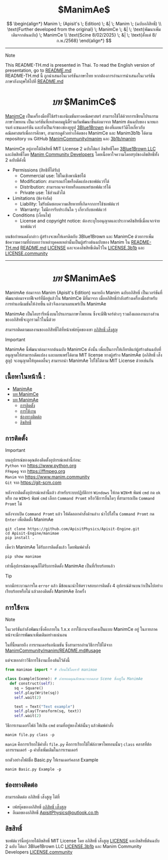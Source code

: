 <div align="center">
  <h1>$ManimAe$</h1>
  <p>
    $$
    \begin{align*}
    Manim \; (Apisit's \; Edition) \; &| \; Manim \; (ฉบับอภิสิทธิ์) \\
    \text{Further developed from the original} \; ManimCe \; &| \; \text{พัฒนาเพิ่มเติมจากต้นฉบับ} \; ManimCe \\
    \text{Scine 8/02/2025} \; &| \; \text{ตั้งแต่ 8/ก.พ./2568}
    \end{align*}
    $$
  </p>
</div>
<hr/>

> [!NOTE]
> This README-TH.md is presented in Thai. To read the English version of presentation, go to [README.md](https://github.com/ApisitPhysics/Apisit-Engine/blob/main/README.md)<br>
> README-TH.md นี้ ถูกนำเสนอในเวอร์ชันภาษาไทย หากต้องการอ่านการนำเสนอในเวอร์ชันภาษาอังกฤษให้ไปที่ [README.md](https://github.com/ApisitPhysics/Apisit-Engine/blob/main/README.md)

<div align="center">
  <h1>
    <i>บท</i> $ManimCe$
  </h1>
</div>

[ManimCe](https://www.manim.community) เป็นเครื่องมือที่ใช้สร้างแอนิเมชันทางคณิตศาสตร์ สามารถใช้ได้ด้วยการเขียนโปรแกรมภาษาไพทอน เป็นเวอร์ชันที่เหล่าคอมมูนิตี้ร่วมกันพัฒนาขึ้นต่อมาจาก Manim ต้นฉบับของ นายแกรนท์ แซนเดอร์ซัน และยังเป็นเจ้าของช่องยูทูป [3Blue1Brown](https://www.3blue1brown.com/) ช่องที่เผยแร่วิดีโอเกี่ยวกับคณิตศาสตร์เพื่อการศึกษา, สามารถดูตัวอย่างโค้ดของ ManimCe และ Manim3b1b ได้ตาม repository บน GitHub [ManimCommunity/manim](https://github.com/ManimCommunity/manim) และ [3b1b/manim](https://github.com/3b1b/manim) <br>

ManimCe อยู่ภายใต้ลิขสิทธิ์ MIT License 2 ฉบับได้แก่ ลิขสิทธิ๋โดย [3Blue1Brown LLC](https://github.com/ManimCommunity/manim/blob/main/LICENSE) และลิขสิทธิ์โดย [Manim Community Developers](https://github.com/ManimCommunity/manim/blob/main/LICENSE.community) โดยเนื้อหาใจความโดยสรุปของลิขสิทธิ์ทั้ง 2 ฉบับมีดังนี้

- Permissions (สิทธิที่ได้รับ)
  - Commercial use: ใช้ในเชิงพาณิชย์ได้
  - Modification: สามารถแก้ไขหรือดัดแปลงซอฟต์แวร์ได้
  - Distribution: สามารถแจกจ่ายหรือเผยแพร่ซอฟต์แวร์ได้
  - Private use: ใช้ส่วนตัวได้
- Limitations (ข้อจำกัด)
  - Liability: ไม่รับผิดชอบความเสียหายที่เกิดจากการใช้ซอฟต์แวร์
  - Warranty: ไม่มีการรับประกันใด ๆ เกี่ยวกับซอฟต์แวร์
- Conditions (เงื่อนไข)
  - License and copyright notice: ต้องระบุใบอนุญาตและประกาศลิขสิทธิ์เมื่อแจกจ่ายซอฟต์แวร์

บนข้อกำหนดดังกล่าว ผู้สร้างจะขอให้เครดิตกับ 3Blue1Brown และ ManimCe ด้วยการเพิ่มข้อความความที่บ่งบอกว่าเหล่าบุคคลเหล่านั้นเป็นผู้สร้างต้นฉบับของ Manim ใน [README-TH.md](https://github.com/ApisitPhysics/Apisit-Engine/blob/main/README-TH.md) [README.md](https://github.com/ApisitPhysics/Apisit-Engine/blob/main/README.md) [LICENSE](https://github.com/ApisitPhysics/Apisit-Engine/blob/main/LICENSE) และจะคงลิขสิทธิ์เดิมไว้ใน [LICENSE.3b1b](https://github.com/ApisitPhysics/Apisit-Engine/blob/main/LICENSE.3b1b) และ [LICENSE.community](https://github.com/ApisitPhysics/Apisit-Engine/blob/main/LICENSE.community)
<hr/>

<div align="center">
  <h1>
    <i>บท</i> $ManimAe$
  </h1>
</div>

ManimAe ย่อมาจาก Manim (Apisit's Edition) หมายถึง Manim ฉบับอภิสิทธิ์ เป็นเวอร์ชันที่พัฒนาต่อมาจากฟีเจอร์ที่มีอยู่แล้วใน ManimCe มีที่มาจาก เมื่ออภิสิทธิ์กำลังสร้างเครื่องมือสำหรับการทำแอนิเมชันให้ง่ายขึ้น แล้วจึงเอามาเผยแพร่เป็น ManimAe

ManimAe เป็นไลบรารีหนึ่งบนโปรแกรมภาษาไพทอน ซึ่งจะมีฟีเจอร์ต่างๆ รวมถึงผลลงานบางส่วนของอภิสิทธิ์จะถูกรวมไว้ในนี้ด้วย

สามารถติดตามผลงานของอภิสิทธิ์ได้ที่หน้าเฟสบุ๊คของเขา [อภิสิทธิ์ เส็งสูญ](https://www.facebook.com/share/1A1N9ye7y8)

> [!IMPORTANT]
> ManimAe นี้พัฒนาต่อมาจากต้นฉบับ ManimCe ดังนั้น เพื่อเป็นการให้เกียรติแก่ผู้สร้างต้นฉบับที่อนุญาตให้สามารถดัดแปลง และเผยแพร่ได้ตาม MIT license ทางผู้สร้าง ManimAe (อภิสิทธิ์ เส็งสูญ) จะอนุญาตให้บุคคลอื่นๆ สามารถนำ ManimAe ไปใช้ได้ตาม MIT License ด้วยเช่นกัน

## เนื้อหาในหน้านี้ :

- [ManimAe](#manimae)
- [บท ManimCe](#----บท-manimce--)
- [บท ManimAe](#----บท-manimae--)
  - [การติดตั้ง](#การติดตั้ง)
  - [การใช้งาน](#การใช้งาน)
  - [ช่องทางติดต่อ](#ช่องทางติดต่อ)
  - [ลิขสิทธิ์](#ลิขสิทธิ์)

## การติดตั้ง

> [!IMPORTANT]
> บนอุปกรณ์ของคุณต้องติดตั้งอุปกรณ์เหล่านี้ก่อน:<br>
> `Python` จาก https://www.python.org <br>
> `FFmpeg` จาก https://ffmpeg.org <br>
> `Manim` จาก https://www.manim.community <br>
> `Git` จาก https://git-scm.com

หลังจากติดตั้งอุปกรณ์เหล่านี้แล้ว สำหรับระบบปฏิบัติการ `Windows` ให้กด `WIN+R` พิมพ์ `cmd` กด `ok` หรือ กด `WIN+S` พิมพ์ `cmd` เลือก `Command Promt` หรือวิธีการอื่นใดๆ ที่สามารถเปิด `Command Promt` ได้

หลังจากเปิด `Command Promt` แล้ว ให้คัดลอกคำสั่งด้านล่าง นำไปใส่ใน `Command Promt` กด `Enter` เพื่อติดตั้ง ManimAe

```plain tex
git clone https://github.com/ApisitPhysics/Apisit-Engine.git
cd Apisit-Engine/manimae
pip install .

```

เช็คว่า ManimAe ได้รับการติดตั้งแล้ว โดยพิมพ์คำสั่ง

```plain tex
pip show manimae

```

เท่านี้อุปกรณ์ของคุณก็ได้รับการติดตั้ง ManimAe เป็นที่เรียบร้อยแล้ว

> [!TIP]
> หากมีกระบวนการใด `error` แล้ว มีข้อแนะนำให้ตรวจสอบการติดตั้ง 4 อุปกรณ์ด้านบนว่าเป็นไปอย่างเรียบร้อยหรือไม่ แล้วลองติดตั้ง ManimAe อีกครั้ง

## การใช้งาน

> [!NOTE]
> ในเวอร์ชันกำลังพัฒนาซึ่งคือภายใน 1.x.x การใช้งานจะยังคงเป็นแบบ ManimCe อยู่ ในภายภาคหน้าจะมีการพัฒนาเพิ่มเติมอย่างแน่นอน

ในที่นี้หมายถึง การเรนเดอร์แอนิเมชัน ซึ่งสามารถอ่านวิธีการใช้ได้จาก [ManimCommunity/manim/README.md#usage](https://github.com/ManimCommunity/manim/blob/main/README.md#usage)

แต่จะขอกล่าววิธีการใช้งานเบื้องต้นไว้ดังนี้

```python
from manimae import * # เรียนใช้ไลบรารี manimae

class Example(Scene): # ถ่ายทอดคุณลักษณะจากคลาส Scene ซึ่งอยู่ใน ManimAe
  def construct(self):
    sq = Square()
    self.play(Write(sq))
    self.wait(2)

    text = Text("Text example")
    self.play(Transform(sq, text))
    self.wait(2)

```

วิธีการเรนเดอร์ไฟล์ ให้เปิด `cmd` ตามที่อยู่ของไฟล์นั้นๆ แล้วพิมพ์คำสั่ง

```plain text
manim file.py class -p
```

`manim` คือการเรียกใช้คำสั่ง `file.py` คือการเรียกใช้ไฟล์ภาษาไพทอนนั้นๆ `class` คลาสที่ต้องการเรนเดอร์ `-p` คำสั่งเพิ่มเติมในการเรนเดอร์

ยกตัวอย่างไฟล์ชื่อ Basic.py ให้เรนเดอร์คลาส Example

```plain tex
manim Basic.py Example -p
```

## ช่องทางติดต่อ

สามารถติดต่อ อภิสิทธิ์ เส็งสูญ ได้ที่
- เฟสบุ๊คของอภิสิทธิ์ [อภิสิทธิ์ เส็งสูญ](https://www.facebook.com/share/1A1N9ye7y8)
- อีเมลของอภิสิทธิ์ [ApisitPhysics@outlook.co.th](mailto:apisitphysics@outlook.co.th)
## ลิขสิทธิ์

ซอฟต์แวร์นี้อยู่ภายใต้ลิขสิทธิ์ MIT License โดย อภิสิทธิ์ เส็งสูญ [LICENSE](https://github.com/ApisitPhysics/Apisit-Engine/blob/main/LICENSE) และลิขสิทธิ์ต้นฉบับ 2 ฉบับ ได้แก่ 3Blue1Brown LLC [LICENSE.3b1b](https://github.com/ApisitPhysics/Apisit-Engine/blob/main/LICENSE.3b1b) และ Manim Community Developers [LICENSE.community](https://github.com/ApisitPhysics/Apisit-Engine/blob/main/LICENSE.community)
